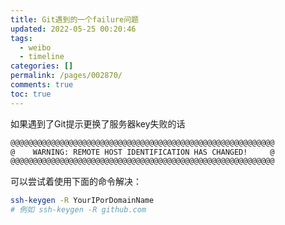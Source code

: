 ```yaml
---
title: Git遇到的一个failure问题
updated: 2022-05-25 00:20:46
tags:
  - weibo
  - timeline
categories: []
permalink: /pages/002870/
comments: true
toc: true
---
```

如果遇到了Git提示更换了服务器key失败的话

```bash
@@@@@@@@@@@@@@@@@@@@@@@@@@@@@@@@@@@@@@@@@@@@@@@@@@@@@@@@@@@
@    WARNING: REMOTE HOST IDENTIFICATION HAS CHANGED!     @
@@@@@@@@@@@@@@@@@@@@@@@@@@@@@@@@@@@@@@@@@@@@@@@@@@@@@@@@@@@
```

可以尝试着使用下面的命令解决：

```bash
ssh-keygen -R YourIPorDomainName
# 例如 ssh-keygen -R github.com
```